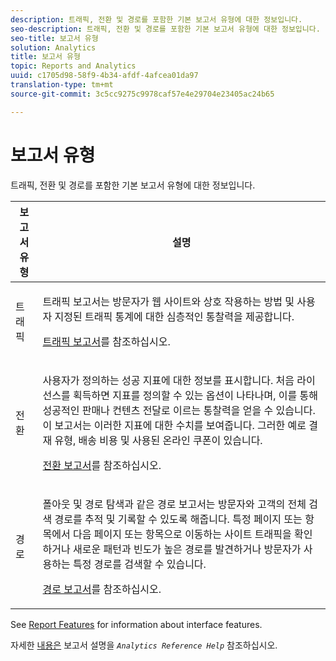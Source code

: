 ```yaml
---
description: 트래픽, 전환 및 경로를 포함한 기본 보고서 유형에 대한 정보입니다.
seo-description: 트래픽, 전환 및 경로를 포함한 기본 보고서 유형에 대한 정보입니다.
seo-title: 보고서 유형
solution: Analytics
title: 보고서 유형
topic: Reports and Analytics
uuid: c1705d98-58f9-4b34-afdf-4afcea01da97
translation-type: tm+mt
source-git-commit: 3c5cc9275c9978caf57e4e29704e23405ac24b65

---
```



# 보고서 유형

트래픽, 전환 및 경로를 포함한 기본 보고서 유형에 대한 정보입니다.

<table id="table_C167C2A2EA4742E9B14DA4F90C6FCEE2"> 
 <thead> 
  <tr> 
   <th colname="col1" class="entry"> 보고서 유형 </th> 
   <th colname="col2" class="entry"> 설명 </th> 
  </tr> 
 </thead>
 <tbody> 
  <tr> 
   <td colname="col1"> 트래픽 </td> 
   <td colname="col2"> <p>트래픽 보고서는 방문자가 웹 사이트와 상호 작용하는 방법 및 사용자 지정된 트래픽 통계에 대한 심층적인 통찰력을 제공합니다. </p> <p><a href="https://marketing.adobe.com/resources/help/en_US/reference/reports_traffic.html" format="https" scope="external">트래픽 보고서</a>를 참조하십시오. </p> </td> 
  </tr> 
  <tr> 
   <td colname="col1"> 전환 </td> 
   <td colname="col2"> <p>사용자가 정의하는 성공 지표에 대한 정보를 표시합니다. 처음 라이선스를 획득하면 지표를 정의할 수 있는 옵션이 나타나며, 이를 통해 성공적인 판매나 컨텐츠 전달로 이르는 통찰력을 얻을 수 있습니다. 이 보고서는 이러한 지표에 대한 수치를 보여줍니다. 그러한 예로 결재 유형, 배송 비용 및 사용된 온라인 쿠폰이 있습니다. </p> <p><a href="https://marketing.adobe.com/resources/help/en_US/reference/reports_conversion.html" format="https" scope="external">전환 보고서</a>를 참조하십시오. </p> </td> 
  </tr> 
  <tr> 
   <td colname="col1"> 경로 </td> 
   <td colname="col2"> <p>폴아웃 및 경로 탐색과 같은 경로 보고서는 방문자와 고객의 전체 검색 경로를 추적 및 기록할 수 있도록 해줍니다. 특정 페이지 또는 항목에서 다음 페이지 또는 항목으로 이동하는 사이트 트래픽을 확인하거나 새로운 패턴과 빈도가 높은 경로를 발견하거나 방문자가 사용하는 특정 경로를 검색할 수 있습니다. </p> <p><a href="https://marketing.adobe.com/resources/help/en_US/reference/reports_paths.html" format="https" scope="external">경로 보고서</a>를 참조하십시오. </p> </td> 
  </tr> 
 </tbody> 
</table>

See [Report Features](../../analyze/reports-analytics/overview/report-overview.md#concept_AEA3BBC8167040198E0FECEAB2E0A677) for information about interface features.

자세한 [내용은](https://marketing.adobe.com/resources/help/en_US/reference/reports_descriptions.html) 보고서 설명을 *`Analytics Reference Help`* 참조하십시오.
